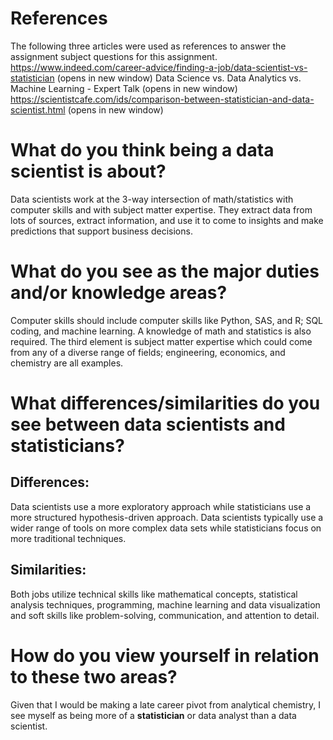 # References
The following three articles were used as references to answer the assignment subject questions for this assignment.
https://www.indeed.com/career-advice/finding-a-job/data-scientist-vs-statistician (opens in new window)
Data Science vs. Data Analytics vs. Machine Learning - Expert Talk (opens in new window)
https://scientistcafe.com/ids/comparison-between-statistician-and-data-scientist.html (opens in new window)

# What do you think being a data scientist is about?  
Data scientists work at the 3-way intersection of math/statistics with computer skills and with subject matter expertise. They extract data from lots of sources, extract information, and use it to come to insights and make predictions that support business decisions. 

# What do you see as the major duties and/or knowledge areas?  
Computer skills should include computer skills like Python, SAS,  and R; SQL coding, and machine learning. A knowledge of math and statistics is also required.  The third element is subject matter expertise which could come from any of a diverse range of fields; engineering, economics, and chemistry  are all examples.

# What differences/similarities do you see between data scientists and statisticians? 

## Differences:
Data scientists use a more exploratory approach while statisticians use a more structured hypothesis-driven approach.  Data scientists typically use a wider range of tools on more complex data sets while statisticians focus on more traditional techniques.

## Similarities:
Both jobs utilize technical skills like mathematical concepts, statistical analysis techniques, programming, machine learning and data visualization and soft skills like problem-solving, communication, and attention to detail.

# How do you view yourself in relation to these two areas?
Given that I would be making a late career pivot from analytical chemistry, I see myself as being more of a **statistician** or data analyst than a data scientist. 
